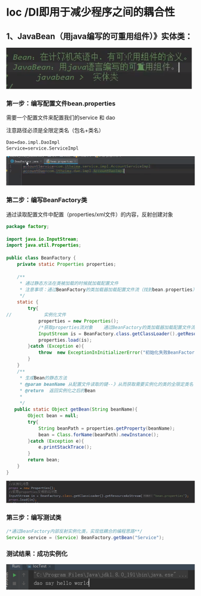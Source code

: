 # Ioc /DI即用于减少程序之间的耦合性

## 1、JavaBean（用java编写的可重用组件）》实体类：

![1569224481667](工厂模式.assets/1569224481667.png)

### 第一步：编写配置文件bean.properties

需要一个配置文件来配置我们的service 和 dao

注意路径必须是全限定类名（包名+类名）

~~~properties
Dao=dao.impl.DaoImpl
Service=service.ServiceImpl
~~~

![1569232538446](工厂模式.assets/1569232538446.png)

### 第二步：编写BeanFactory类

通过读取配置文件中配置（properties/xml文件）的内容，反射创建对象

~~~java
package factory;

import java.io.InputStream;
import java.util.Properties;

public class BeanFactory {
    private static Properties properties;

    /**
     * 通过静态方法在类被加载的时候就加载配置文件
     * 注意事项：通过BeanFactory的类加载器加载配置文件流（找到bean.properties）
     */
    static {
        try{
//            实例化文件
            properties = new Properties();
            /*获取properties流对象    通过BeanFactory的类加载器加载配置文件流*/
            InputStream is = BeanFactory.class.getClassLoader().getResourceAsStream("bean.properties");
            properties.load(is);
        }catch (Exception e){
            throw  new ExceptionInInitializerError("初始化失败BeanFactory");
        }
    }
    /**
     * 生成Bean的静态方法
     * @param beanName 从配置文件读取的键--》从而获取需要实例化的类的全限定类名
     * @return  返回实例化之后的Bean
     *
     */
   public static Object getBean(String beanName){
        Object bean = null;
        try{
            String beanPath = properties.getProperty(beanName);
            bean = Class.forName(beanPath).newInstance();
        }catch (Exception e){
            e.printStackTrace();
        }
        return bean;
    }
}

~~~



![1569232499248](工厂模式.assets/1569232499248.png)

### 第三步：编写测试类

```java
/*通过BeanFactory内部反射实例化类，实现低耦合的编程思路**/
Service service = (Service) BeanFactory.getBean("Service");
```

### 测试结果：成功实例化

![1569234247778](工厂模式.assets/1569234247778.png)